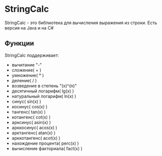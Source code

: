 # StringCalc
StringCalc - это библиотека для вычисления выражения из строки. Есть версия на Java и на C#
## Функции
StringCalc поддерживает:
- вычитание "-" 
- сложение( + )
- умножение( * )
- деление( / )
- возведение в степень "(x)^(n)"
- десятичный логарифм( lg(x) )
- натуральный логарифм( ln(x) )
- синус( sin(x) )
- косинус( cos(x) )
- тангенс( tan(x) )
- котангенс( cot(x) )
- арксинус( asin(x) )
- арккосинус( acos(x) )
- арктангенс( atan(x) )
- арккотангенс( acot(x) )
- нахождение процента( perc(x) )
- вычисление факториала( fact(x) )
